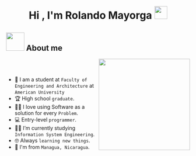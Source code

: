 <h1 align="center">Hi , I'm Rolando Mayorga <img src="https://media.giphy.com/media/hvRJCLFzcasrR4ia7z/giphy.gif" width="35"></h1>

</p>

	
## <picture><img src = "https://github.com/7oSkaaa/7oSkaaa/blob/main/Images/about_me.gif?raw=true" width = 50px></picture> About me

<picture> <img align="right" src="https://github.com/7oSkaaa/7oSkaaa/blob/main/Images/Right_Side.gif?raw=true" width = 250px></picture>

<br><br>

- :school: I am a student at `Faculty of Engineering and Architecture` at `American University`
- :trophy: High school `graduate`.
- :technologist: I love using Software as a solution for every `Problem`.
- :computer: Entry-level `programmer`.
- :student: I’m currently studying `Information System Engineering`.
- :nerd_face: Always `learning new things`.
- :thinking: I'm from `Managua, Nicaragua`.
<br>

